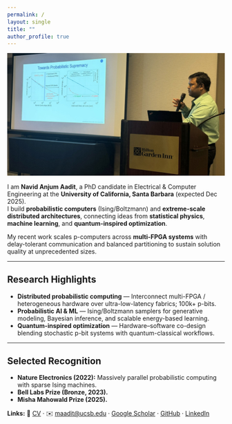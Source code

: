 ```yaml
---
permalink: /
layout: single
title: ""
author_profile: true
---
```


<!-- HERO: use an <img> so nothing gets cropped -->
<img src="/images/hero.jpeg"
     alt="Navid Aadit giving a talk"
     class="hero-img" />

I am **Navid Anjum Aadit**, a PhD candidate in Electrical & Computer Engineering at the **University of California, Santa Barbara** (expected Dec 2025).  
I build **probabilistic computers** (Ising/Boltzmann) and **extreme-scale distributed architectures**, connecting ideas from **statistical physics**, **machine learning**, and **quantum-inspired optimization**.

My recent work scales p-computers across **multi-FPGA systems** with delay-tolerant communication and balanced partitioning to sustain solution quality at unprecedented sizes.

---

## Research Highlights
- **Distributed probabilistic computing** — Interconnect multi-FPGA / heterogeneous hardware over ultra-low-latency fabrics; 100k+ p-bits.
- **Probabilistic AI & ML** — Ising/Boltzmann samplers for generative modeling, Bayesian inference, and scalable energy-based learning.
- **Quantum-inspired optimization** — Hardware–software co-design blending stochastic p-bit systems with quantum-classical workflows.

---

## Selected Recognition
- **Nature Electronics (2022):** Massively parallel probabilistic computing with sparse Ising machines.  
- **Bell Labs Prize (Bronze, 2023).**  
- **Misha Mahowald Prize (2025).**

**Links:** 📄 [CV](/files/Aadit_CV_Fall2025.pdf) · ✉️ [maadit@ucsb.edu](mailto:maadit@ucsb.edu) ·
[Google Scholar](https://scholar.google.com/citations?user=KXA0nl4AAAAJ&hl=en) ·
[GitHub](https://github.com/navidaadit) ·
[LinkedIn](https://www.linkedin.com/in/navidanjumaadit/)
